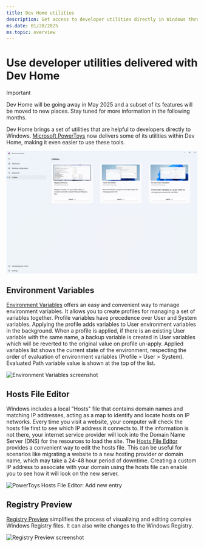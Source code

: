 ```yaml
---
title: Dev Home utilities
description: Get access to developer utilities directly in Windows through Dev Home.
ms.date: 01/28/2025
ms.topic: overview
---
```


# Use developer utilities delivered with Dev Home

> [!IMPORTANT]
> Dev Home will be going away in May 2025 and a subset of its features will be moved to new places. Stay tuned for more information in the following months.

Dev Home brings a set of utilities that are helpful to developers directly to Windows. [Microsoft PowerToys](../powertoys/index.md) now delivers some of its utilities within Dev Home, making it even easier to use these tools.

![Dev Home utilities screenshot](../images/dev-home-utilities.png)

## Environment Variables

[Environment Variables](../powertoys/environment-variables.md) offers an easy and convenient way to manage environment variables. It allows you to create profiles for managing a set of variables together. Profile variables have precedence over User and System variables.
Applying the profile adds variables to User environment variables in the background. When a profile is applied, if there is an existing User variable with the same name, a backup variable is created in User variables which will be reverted to the original value on profile un-apply.
Applied variables list shows the current state of the environment, respecting the order of evaluation of environment variables (Profile > User > System). Evaluated Path variable value is shown at the top of the list.

![Environment Variables screenshot](../images/powertoys-environment-variables.png)

## Hosts File Editor

Windows includes a local "Hosts" file that contains domain names and matching IP addresses, acting as a map to identify and locate hosts on IP networks. Every time you visit a website, your computer will check the hosts file first to see which IP address it connects to. If the information is not there, your internet service provider will look into the Domain Name Server (DNS) for the resources to load the site.
The [Hosts File Editor](../powertoys/hosts-file-editor.md) provides a convenient way to edit the hosts file. This can be useful for scenarios like migrating a website to a new hosting provider or domain name, which may take a 24-48 hour period of downtime. Creating a custom IP address to associate with your domain using the hosts file can enable you to see how it will look on the new server.

![PowerToys Hosts File Editor: Add new entry](../images/pt-hosts-file-editor-add-new-entry.gif)

## Registry Preview

[Registry Preview](../powertoys/registry-preview.md) simplifies the process of visualizing and editing complex Windows Registry files. It can also write changes to the Windows Registry.

![Registry Preview screenshot](../images/pt-registrypreview.png)
